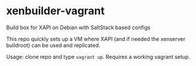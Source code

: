# xenbuilder-vagrant
Build box for XAPI on Debian with SaltStack based configs

This repo quickly sets up a VM where XAPI (and if needed the xenserver buildroot) can be used and replicated.

Usage: clone repo and type `vagrant up`. Requires a working vagrant setup.
